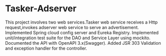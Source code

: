# Tasker-Adserver
This project involves two web services.Tasker web service receives a Http request,invokes adserver web service to serve an advertisement. 
Implemented Spring cloud config server and Eureka Registry.
Implemented unit/integration test suite for the DAO and Service Layer using mockito.
Documented the API with OpenAPI 3.x(Swagger).
Added JSR 303 Validation and exception handler for the controller.
